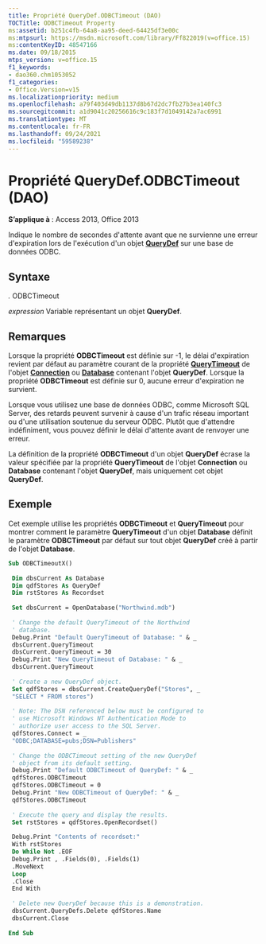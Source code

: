 ```yaml
---
title: Propriété QueryDef.ODBCTimeout (DAO)
TOCTitle: ODBCTimeout Property
ms:assetid: b251c4fb-64a8-aa95-deed-64425df3e00c
ms:mtpsurl: https://msdn.microsoft.com/library/Ff822019(v=office.15)
ms:contentKeyID: 48547166
ms.date: 09/18/2015
mtps_version: v=office.15
f1_keywords:
- dao360.chm1053052
f1_categories:
- Office.Version=v15
ms.localizationpriority: medium
ms.openlocfilehash: a79f403d49db1137d8b67d2dc7fb27b3ea140fc3
ms.sourcegitcommit: a1d9041c20256616c9c183f7d1049142a7ac6991
ms.translationtype: MT
ms.contentlocale: fr-FR
ms.lasthandoff: 09/24/2021
ms.locfileid: "59589238"
---
```

# <a name="querydefodbctimeout-property-dao"></a>Propriété QueryDef.ODBCTimeout (DAO)


**S’applique à** : Access 2013, Office 2013

Indique le nombre de secondes d'attente avant que ne survienne une erreur d'expiration lors de l'exécution d'un objet **[QueryDef](querydef-object-dao.md)** sur une base de données ODBC.

## <a name="syntax"></a>Syntaxe

*.* ODBCTimeout

*expression* Variable représentant un objet **QueryDef**.

## <a name="remarks"></a>Remarques

Lorsque la propriété **ODBCTimeout** est définie sur -1, le délai d'expiration revient par défaut au paramètre courant de la propriété **[QueryTimeout](database-querytimeout-property-dao.md)** de l'objet **[Connection](connection-object-dao.md)** ou **[Database](database-object-dao.md)** contenant l'objet **QueryDef**. Lorsque la propriété **ODBCTimeout** est définie sur 0, aucune erreur d'expiration ne survient.

Lorsque vous utilisez une base de données ODBC, comme Microsoft SQL Server, des retards peuvent survenir à cause d'un trafic réseau important ou d'une utilisation soutenue du serveur ODBC. Plutôt que d'attendre indéfiniment, vous pouvez définir le délai d'attente avant de renvoyer une erreur.

La définition de la propriété **ODBCTimeout** d'un objet **QueryDef** écrase la valeur spécifiée par la propriété **QueryTimeout** de l'objet **Connection** ou **Database** contenant l'objet **QueryDef**, mais uniquement cet objet **QueryDef**.

## <a name="example"></a>Exemple

Cet exemple utilise les propriétés **ODBCTimeout** et **QueryTimeout** pour montrer comment le paramètre **QueryTimeout** d'un objet **Database** définit le paramètre **ODBCTimeout** par défaut sur tout objet **QueryDef** créé à partir de l'objet **Database**.

```vb 
Sub ODBCTimeoutX() 
 
 Dim dbsCurrent As Database 
 Dim qdfStores As QueryDef 
 Dim rstStores As Recordset 
 
 Set dbsCurrent = OpenDatabase("Northwind.mdb") 
 
 ' Change the default QueryTimeout of the Northwind 
 ' database. 
 Debug.Print "Default QueryTimeout of Database: " & _ 
 dbsCurrent.QueryTimeout 
 dbsCurrent.QueryTimeout = 30 
 Debug.Print "New QueryTimeout of Database: " & _ 
 dbsCurrent.QueryTimeout 
 
 ' Create a new QueryDef object. 
 Set qdfStores = dbsCurrent.CreateQueryDef("Stores", _ 
 "SELECT * FROM stores") 
 
 ' Note: The DSN referenced below must be configured to 
 ' use Microsoft Windows NT Authentication Mode to 
 ' authorize user access to the SQL Server. 
 qdfStores.Connect = _ 
 "ODBC;DATABASE=pubs;DSN=Publishers" 
 
 ' Change the ODBCTimeout setting of the new QueryDef 
 ' object from its default setting. 
 Debug.Print "Default ODBCTimeout of QueryDef: " & _ 
 qdfStores.ODBCTimeout 
 qdfStores.ODBCTimeout = 0 
 Debug.Print "New ODBCTimeout of QueryDef: " & _ 
 qdfStores.ODBCTimeout 
 
 ' Execute the query and display the results. 
 Set rstStores = qdfStores.OpenRecordset() 
 
 Debug.Print "Contents of recordset:" 
 With rstStores 
 Do While Not .EOF 
 Debug.Print , .Fields(0), .Fields(1) 
 .MoveNext 
 Loop 
 .Close 
 End With 
 
 ' Delete new QueryDef because this is a demonstration. 
 dbsCurrent.QueryDefs.Delete qdfStores.Name 
 dbsCurrent.Close 
 
End Sub 
 
```

